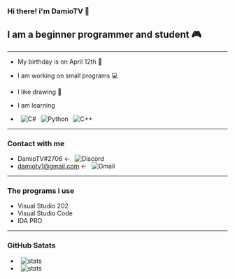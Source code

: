 ### Hi there! i'm DamioTV 👋

## I am a beginner programmer and student 🎮


----

- My birthday is on April 12th 🎂
- I am working on small programs 💻
- I like drawing 📐

- I am learning
- &ensp;![C#](https://img.shields.io/badge/C%23-239120?style=for-the-badge&logo=c-sharp&logoColor=white) &ensp;![Python](https://img.shields.io/badge/Python-3776AB?style=for-the-badge&logo=python&logoColor=white) &ensp;![C++](https://img.shields.io/badge/C%2B%2B-00599C?style=for-the-badge&logo=c%2B%2B&logoColor=white)

----

### Contact with me
- DamioTV#2706 <- &ensp;![Discord](https://img.shields.io/badge/Discord-7289DA?style=for-the-badge&logo=discord&logoColor=white)
- damiotv1@gmail.com <- &ensp;![Gmail](https://img.shields.io/badge/Gmail-D14836?style=for-the-badge&logo=gmail&logoColor=white)

----

### The programs i use
- Visual Studio 202
- Visual Studio Code
- IDA PRO

----

### GitHub Satats

- &ensp;![stats](https://github-readme-stats.vercel.app/api?username=DamioTV&theme=blue-green)
- &ensp;![stats](https://github-readme-stats.vercel.app/api/top-langs/?username={username}&theme=blue-green)
